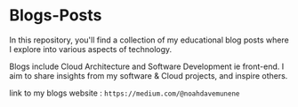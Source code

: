 # Blogs-Posts

In this repository, you'll find a collection of my educational blog posts where I explore  into various aspects of technology.

Blogs include Cloud Architecture and Software Development ie front-end. I aim to share  insights from my software & Cloud  projects, and inspire others.

link to my blogs website : ``https://medium.com/@noahdavemunene``